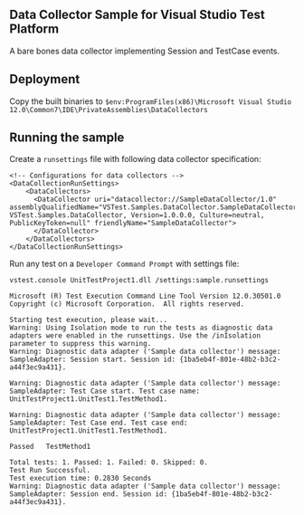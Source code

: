 ## Data Collector Sample for Visual Studio Test Platform

A bare bones data collector implementing Session and TestCase events.

## Deployment

Copy the built binaries to `$env:ProgramFiles(x86)\Microsoft Visual Studio 12.0\Common7\IDE\PrivateAssemblies\DataCollectors`

## Running the sample

Create a `runsettings` file with following data collector specification:

    <!-- Configurations for data collectors -->
    <DataCollectionRunSettings>
        <DataCollectors>
          <DataCollector uri="datacollector://SampleDataCollector/1.0" assemblyQualifiedName="VSTest.Samples.DataCollector.SampleDataCollector, VSTest.Samples.DataCollector, Version=1.0.0.0, Culture=neutral, PublicKeyToken=null" friendlyName="SampleDataCollector">
          </DataCollector>
        </DataCollectors>
    </DataCollectionRunSettings>
    
Run any test on a `Developer Command Prompt` with settings file:

    vstest.console UnitTestProject1.dll /settings:sample.runsettings

    Microsoft (R) Test Execution Command Line Tool Version 12.0.30501.0
    Copyright (c) Microsoft Corporation.  All rights reserved.

    Starting test execution, please wait...
    Warning: Using Isolation mode to run the tests as diagnostic data adapters were enabled in the runsettings. Use the /inIsolation parameter to suppress this warning.
    Warning: Diagnostic data adapter ('Sample data collector') message: SampleAdapter: Session start. Session id: {1ba5eb4f-801e-48b2-b3c2-a44f3ec9a431}.

    Warning: Diagnostic data adapter ('Sample data collector') message: SampleAdapter: Test Case start. Test case name: UnitTestProject1.UnitTest1.TestMethod1.

    Warning: Diagnostic data adapter ('Sample data collector') message: SampleAdapter: Test Case end. Test case end: UnitTestProject1.UnitTest1.TestMethod1.

    Passed   TestMethod1

    Total tests: 1. Passed: 1. Failed: 0. Skipped: 0.
    Test Run Successful.
    Test execution time: 0.2830 Seconds
    Warning: Diagnostic data adapter ('Sample data collector') message: SampleAdapter: Session end. Session id: {1ba5eb4f-801e-48b2-b3c2-a44f3ec9a431}.
